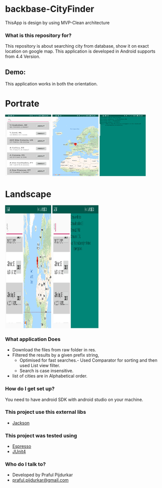 # backbase-CityFinder #

ThisApp is design by using MVP-Clean architecture

### What is this repository for? ###

This repository is about  searching city from database, show it on exact location on google map. This application is developed in Android supports from 4.4 Version.


## Demo:
This application works in both the orientation.
# Portrate #

<img src="screens/Screenshot_port1.jpg" width="150" height="200">

<img src="screens/Screenshot_port2.jpg" width="150" height="200">

<img src="screens/Screenshot_port3.jpg" width="150" height="200">



# Landscape #



<img src="screens/Screenshot_land.jpg" width="150" height="400">

<img src="screens/Screenshot_land2.jpg" width="150" height="400">


### What application Does ###
* Download the files from raw folder in res.
* Filtered the results by a given prefix string,
     * Optimised for fast searches.- Used Comparator for sorting and then used List view filter.
     * Search is case insensitive.
* list of cities are in Alphabetical order.


### How do I get set up? ###

You need to have android SDK with android studio on your machine.


### This project use this external libs ###

 * [Jackson](http://tutorials.jenkov.com/java-json/jackson-installation.html)


### This project was tested using  ###
* [Espresso](https://google.github.io/android-testing-support-library/docs/espresso/setup/)
 * [JUnit4](https://developer.android.com/training/testing/unit-testing/local-unit-tests.html)

### Who do I talk to? ###

* Developed by Praful Pijdurkar
* praful.pijdurkar@gmail.com
